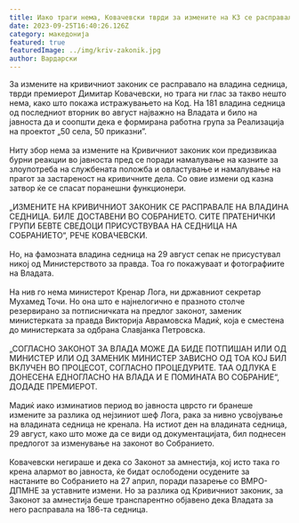 ```yaml
---
title: Иако траги нема, Ковачевски тврди за измените на КЗ се расправало на Влада
date: 2023-09-25T16:40:26.126Z
category: македонија
featured: true
featuredImage: ../img/kriv-zakonik.jpg
author: Вардарски
---
```

<!--StartFragment-->

За измените на кривичниот законик се расправало на владина седница, тврди премиерот Димитар Ковачевски, но трага ни глас за такво нешто нема, како што покажа истражувањето на Код. На 181 владина седница од последниот вторник во август најважно на Владата и било на јавноста да и соопшти дека е формирана работна група за Реализација на проектот „50 села, 50 приказни”.\
\
Ниту збор нема за измените на Кривичниот законик кои предизвикаа бурни реакции во јавноста пред се поради намалување на казните за злоупотреба на службената положба и овластување и намалување на прагот за застареност на кривичните дела. Со овие измени од казна затвор ќе се спасат поранешни функционери.\
\
„ИЗМЕНИТЕ НА КРИВИЧНИОТ ЗАКОНИК СЕ РАСПРАВАЛЕ НА ВЛАДИНА СЕДНИЦА. БИЛЕ ДОСТАВЕНИ ВО СОБРАНИЕТО. СИТЕ ПРАТЕНИЧКИ ГРУПИ БЕВТЕ СВЕДОЦИ ПРИСУСТВУВАА НА СЕДНИЦА НА СОБРАНИЕТО“, РЕЧЕ КОВАЧЕВСКИ.\
\
Но, на фамозната владина седница на 29 август сепак не присустувал никој од Министерството за правда. Тоа го покажуваат и фотографиите на Владата.\
\
На нив го нема министерот Кренар Лога, ни државниот секретар Мухамед Точи. Но она што е најнелогично е празното столче резервирано за потписничката на предлог законот, заменик министерката за правда Викторија Аврамовска Мадиќ, која е сместена до министерката за одбрана Славјанка Петровска.\
\
„СОГЛАСНО ЗАКОНОТ ЗА ВЛАДА МОЖЕ ДА БИДЕ ПОТПИШАН ИЛИ ОД МИНИСТЕР ИЛИ ОД ЗАМЕНИК МИНИСТЕР ЗАВИСНО ОД ТОА КОЈ БИЛ ВКЛУЧЕН ВО ПРОЦЕСОТ, СОГЛАСНО ПРОЦЕДУРИТЕ. ТАА ОДЛУКА Е ДОНЕСЕНА ЕДНОГЛАСНО НА ВЛАДА И Е ПОМИНАТА ВО СОБРАНИЕ“, ДОДАДЕ ПРЕМИЕРОТ.\
\
Мадиќ иако изминатиов период во јавноста цврсто ги бранеше измените за разлика од нејзиниот шеф Лога, рака за нивно усвојување на владината седница не кренала. На истиот ден на владината седница, 29 август, како што може да се види од документацијата, бил поднесен предлогот за изменување на законот во Собранието.\
\
Ковачевски негираше и дека со Законот за амнестија, кој исто така го крена алармот во јавноста, ќе бидат ослободени осудените за настаните во Собранието на 27 април, поради пазарење со ВМРО-ДПМНЕ за уставните измени. Но за разлика од Кривичниот законик, за Законот за амнестија беше транспарентно објавено дека Владата за него расправала на 186-та седница.

<!--EndFragment-->